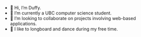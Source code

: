- 👋 Hi, I’m Duffy.
- 🌱 I’m currently a UBC computer science student. 
- 💞️ I’m looking to collaborate on projects involving web-based applications.
- 👀 I like to longboard and dance during my free time.

<!---
duffydu/duffydu is a ✨ special ✨ repository because its `README.md` (this file) appears on your GitHub profile.
You can click the Preview link to take a look at your changes.
--->

